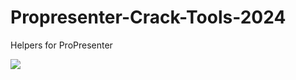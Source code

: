 # Propresenter-Crack-Tools-2024
Helpers for ProPresenter 

<img src="https://i.imgur.com/VSaHq5c.jpeg"/>
